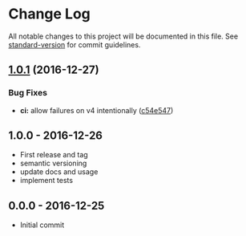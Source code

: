 # Change Log

All notable changes to this project will be documented in this file. See [standard-version](https://github.com/conventional-changelog/standard-version) for commit guidelines.

<a name="1.0.1"></a>
## [1.0.1](https://github.com/tunnckocore/start-rollup/compare/v1.0.0...v1.0.1) (2016-12-27)


### Bug Fixes

* **ci:** allow failures on v4 intentionally ([c54e547](https://github.com/tunnckocore/start-rollup/commit/c54e547))





## 1.0.0 - 2016-12-26
- First release and tag
- semantic versioning
- update docs and usage
- implement tests

## 0.0.0 - 2016-12-25
- Initial commit
